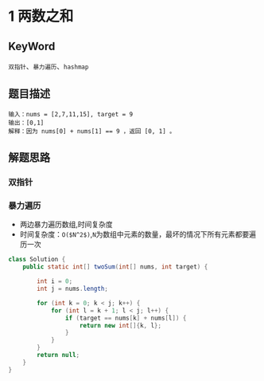 # 1 两数之和
## KeyWord
`双指针`、`暴力遍历`、`hashmap`
## 题目描述
```
输入：nums = [2,7,11,15], target = 9
输出：[0,1]
解释：因为 nums[0] + nums[1] == 9 ，返回 [0, 1] 。
```
## 解题思路
### 双指针


### 暴力遍历
- 两边暴力遍历数组,时间复杂度
- 时间复杂度：`O($N^2$)`,`N`为数组中元素的数量，最坏的情况下所有元素都要遍历一次
```java
class Solution {
    public static int[] twoSum(int[] nums, int target) {

        int i = 0;
        int j = nums.length;

        for (int k = 0; k < j; k++) {
            for (int l = k + 1; l < j; l++) {
                if (target == nums[k] + nums[l]) {
                    return new int[]{k, l};
                }
            }
        }
        return null;
    }
}
```




